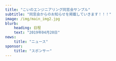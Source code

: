 ```yaml
---
title: "こいのエンジニアリング同窓会サンプル"
subtitle: "同窓会からのお知らせを掲載していきます！！！"
image: /img/main_img2.jpg
blurb:
    heading: 日程
    text: "2019年04月20日"
news:
    title: "ニュース"
sponsor:
    title: "スポンサー"
---
```



